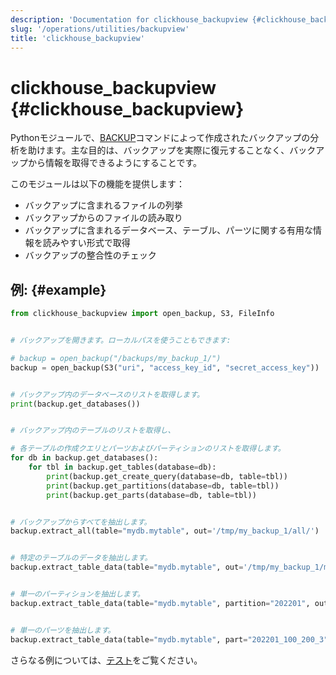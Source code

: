 ```yaml
---
description: 'Documentation for clickhouse_backupview {#clickhouse_backupview}'
slug: '/operations/utilities/backupview'
title: 'clickhouse_backupview'
---
```





# clickhouse_backupview {#clickhouse_backupview}

Pythonモジュールで、[BACKUP](/operations/backup)コマンドによって作成されたバックアップの分析を助けます。主な目的は、バックアップを実際に復元することなく、バックアップから情報を取得できるようにすることです。

このモジュールは以下の機能を提供します：
- バックアップに含まれるファイルの列挙
- バックアップからのファイルの読み取り
- バックアップに含まれるデータベース、テーブル、パーツに関する有用な情報を読みやすい形式で取得
- バックアップの整合性のチェック

## 例: {#example}

```python
from clickhouse_backupview import open_backup, S3, FileInfo


# バックアップを開きます。ローカルパスを使うこともできます:

# backup = open_backup("/backups/my_backup_1/")
backup = open_backup(S3("uri", "access_key_id", "secret_access_key"))


# バックアップ内のデータベースのリストを取得します。
print(backup.get_databases())


# バックアップ内のテーブルのリストを取得し、

# 各テーブルの作成クエリとパーツおよびパーティションのリストを取得します。
for db in backup.get_databases():
    for tbl in backup.get_tables(database=db):
        print(backup.get_create_query(database=db, table=tbl))
        print(backup.get_partitions(database=db, table=tbl))
        print(backup.get_parts(database=db, table=tbl))


# バックアップからすべてを抽出します。
backup.extract_all(table="mydb.mytable", out='/tmp/my_backup_1/all/')


# 特定のテーブルのデータを抽出します。
backup.extract_table_data(table="mydb.mytable", out='/tmp/my_backup_1/mytable/')


# 単一のパーティションを抽出します。
backup.extract_table_data(table="mydb.mytable", partition="202201", out='/tmp/my_backup_1/202201/')


# 単一のパーツを抽出します。
backup.extract_table_data(table="mydb.mytable", part="202201_100_200_3", out='/tmp/my_backup_1/202201_100_200_3/')
```

さらなる例については、[テスト](https://github.com/ClickHouse/ClickHouse/blob/master/utils/backupview/test/test.py)をご覧ください。

